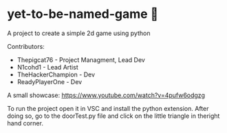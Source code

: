 # yet-to-be-named-game 🚀

A project to create a simple 2d game using python

Contributors:
- Thepigcat76 - Project Managment, Lead Dev
- N1cohd1 - Lead Artist
- TheHackerChampion - Dev
- ReadyPlayerOne - Dev

A small showcase: https://www.youtube.com/watch?v=4pufw6odgzg

To run the project open it in VSC and install the python extension.
After doing so, go to the doorTest.py file and click on the
little triangle in theright hand corner.
